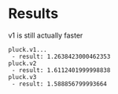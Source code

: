 # Results

v1 is still actually faster

```
pluck.v1...
 - result: 1.2638423000462353
pluck.v2
 - result: 1.6112401999998838
pluck.v3
 - result: 1.588856799993664
 ```
